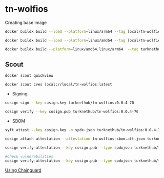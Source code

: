 # tn-wolfios

Creating base image

```bash
docker buildx build --load --platform=linux/arm64 --tag local/tn-wolfios -f ./wolfios-base/Dockerfile .

docker buildx build --load --platform=linux/amd64 --tag local/tn-wolfios -f ./wolfios-base/Dockerfile .

docker buildx build --platform=linux/amd64,linux/arm64  --tag turknethub/tn-wolfios:0.0.4-70 -f ./wolfios-base/Dockerfile . --push
```

## Scout

```bash
docker scout quickview

docker scout cves local://local/tn-wolfios:latest
```

* Signing

```bash
cosign sign --key cosign.key turknethub/tn-wolfios:0.0.4-70

cosign verify --key cosign.pub turknethub/tn-wolfios:0.0.4-70
```

* SBOM

```bash
syft attest --key cosign.key -o spdx-json turknethub/tn-wolfios:0.0.4-70 > tn-wolfios-sbom.att.json

cosign attach attestation --attestation tn-wolfios-sbom.att.json turknethub/tn-wolfios:0.0.4-70

cosign verify-attestation --key cosign.pub --type spdxjson turknethub/tn-wolfios:0.0.4-70 | jq '.payload | @base64d | fromjson | .predicate'

#Check vulnerabilities
cosign verify-attestation --key cosign.pub --type spdxjson turknethub/tn-wolfios:0.0.4-70 | jq '.payload | @base64d | fromjson | .predicate' | grype
```

[Using Chainguard](https://edu.chainguard.dev/chainguard/chainguard-images/how-to-use-chainguard-images/)
